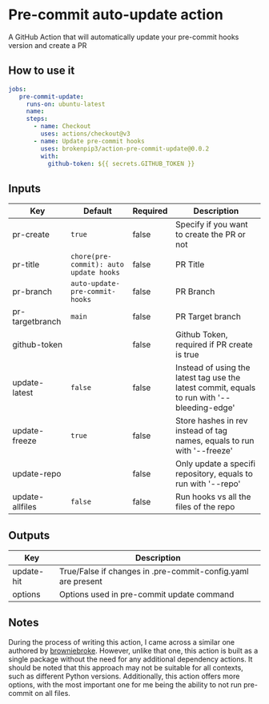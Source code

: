 # Pre-commit auto-update action

A GitHub Action that will automatically update your pre-commit hooks version and create a PR

## How to use it

``` yaml
jobs:
   pre-commit-update:
     runs-on: ubuntu-latest
     name:
     steps:
       - name: Checkout
         uses: actions/checkout@v3
       - name: Update pre-commit hooks
         uses: brokenpip3/action-pre-commit-update@0.0.2
         with:
           github-token: ${{ secrets.GITHUB_TOKEN }}
```

## Inputs

| Key              | Default                               | Required | Description                                                                                 |
|------------------|---------------------------------------|----------|---------------------------------------------------------------------------------------------|
| pr-create        | `true`                                | false    | Specify if you want to create the PR or not                                                 |
| pr-title         | `chore(pre-commit): auto update hooks`| false    | PR Title                                                                                    |
| pr-branch        | `auto-update-pre-commit-hooks`        | false    | PR Branch                                                                                   |
| pr-targetbranch  | `main`                                | false    | PR Target branch                                                                            |
| github-token     |                                       | false    | Github Token, required if PR create is true                                                 |
| update-latest    | `false`                               | false    | Instead of using the latest tag use the latest commit, equals to run with '--bleeding-edge' |
| update-freeze    | `true`                                | false    | Store hashes in rev instead of tag names, equals to run with '--freeze'                     |
| update-repo      |                                       | false    | Only update a specifi repository, equals to run with '--repo'                               |
| update-allfiles  | `false`                               | false    | Run hooks vs all the files of the repo                                                      |


## Outputs

| Key              | Description                                                  |
|------------------|--------------------------------------------------------------|
| update-hit       | True/False if changes in .pre-commit-config.yaml are present |
| options          | Options used in pre-commit update command                    |


## Notes

During the process of writing this action, I came across a similar one authored by [browniebroke](https://github.com/browniebroke/pre-commit-autoupdate-action). However, unlike that one, this action is built as a single package without the need for any additional dependency actions. It should be noted that this approach may not be suitable for all contexts, such as different Python versions. Additionally, this action offers more options, with the most important one for me being the ability to not run pre-commit on all files.
